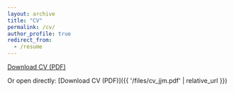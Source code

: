 ```yaml
---
layout: archive
title: "CV"
permalink: /cv/
author_profile: true
redirect_from:
  - /resume
---
```


<a href="{{ '/files/cv_jjm.pdf' | relative_url }}" class="btn btn--primary" target="_blank" rel="noopener">
  Download CV (PDF)
</a>

Or open directly:
[Download CV (PDF)]({{ '/files/cv_jjm.pdf' | relative_url }})












